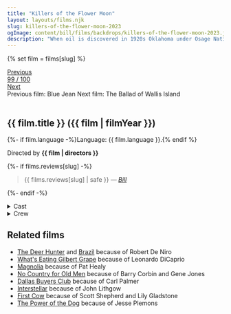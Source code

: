 ```yaml
---
title: "Killers of the Flower Moon"
layout: layouts/films.njk
slug: killers-of-the-flower-moon-2023
ogImage: content/bill/films/backdrops/killers-of-the-flower-moon-2023.jpg
description: "When oil is discovered in 1920s Oklahoma under Osage Nation land, the Osage people are murdered one by one—until the FBI steps in to unravel the mystery."
---
```


{% set film = films[slug] %}

<nav class="films">
  <div class="prev">
    <a href="../blue-jean-2023"><i class="fa-solid fa-chevron-left fa-xs"></i> Previous</a>
  </div>
  <div>
    <a class="simple" href="../">99 / 100</a>
  </div>
  <div class="next">
    <a href="../the-ballad-of-wallis-island-2025">Next <i class="fa-solid fa-chevron-right fa-xs"></i></a>
  </div>
  <div class="hint">
    <span class="prev-hint">
      <span class="sr-only">Previous film:</span>
      Blue Jean
    </span>
    <span class="next-hint">
      <span class="sr-only">Next film:</span>
      The Ballad of Wallis Island
    </span>
  </div>
</nav>

<article class="film slug-killers-of-the-flower-moon-2023">
  <div class="backdrop-and-poster">
    <img class="poster" src="../films/posters/{{ slug }}.jpg" alt="">
    <img class="backdrop" src="../films/backdrops/{{ slug }}.jpg" alt="">
  </div>

  <h1>{{ film.title }} ({{ film | filmYear }})</h1>

  <p>
    {%- if film.language -%}Language: {{ film.language }}.{% endif %}
    
  </p>

  <p class="director">
    Directed by <strong>{{ film | directors }}</strong>
  </p>

  {%- if films.reviews[slug] -%}
    <blockquote> 
      {{ films.reviews[slug] | safe }} <em>—&nbsp;<a href="/bill">Bill</a></em>
    </blockquote> 
  {%- endif -%}

  <section class="film-detail">
    <div>
      <details>
        <summary>
          <i class="fa-solid fa-masks-theater"></i>
          Cast
        </summary>
        <ul>
          {%- for cast in film.credits.cast -%}
            <li>
              {{ cast.name }} as <em>{{ cast.character }}</em>
            </li>
          {%- endfor -%}
        </ul>
      </details>
      <details>
        <summary>
          <i class="fa-solid fa-clapperboard"></i>
          Crew
        </summary>
        <ul>
          {%- for crew in film.credits.crew -%}
            <li>
              {{ crew.name }} &mdash; <em>{{ crew.job }}</em>
            </li>
          {%- endfor -%}
        </ul>
      </details>
    </div>
  </section>

  <section class="related-films">
  <h2>Related films</h2>
  <ul>
    <li><a href="../the-deer-hunter-1978">The Deer Hunter</a> and <a href="../brazil-1985">Brazil</a> because of Robert De Niro</li>
<li><a href="../whats-eating-gilbert-grape-1993">What's Eating Gilbert Grape</a> because of Leonardo DiCaprio</li>
<li><a href="../magnolia-1999">Magnolia</a> because of Pat Healy</li>
<li><a href="../no-country-for-old-men-2007">No Country for Old Men</a> because of Barry Corbin and Gene Jones</li>
<li><a href="../dallas-buyers-club-2013">Dallas Buyers Club</a> because of Carl Palmer</li>
<li><a href="../interstellar-2014">Interstellar</a> because of John Lithgow</li>
<li><a href="../first-cow-2020">First Cow</a> because of Scott Shepherd and Lily Gladstone</li>
<li><a href="../the-power-of-the-dog-2021">The Power of the Dog</a> because of Jesse Plemons</li>
  </ul>
</section>

</article>
